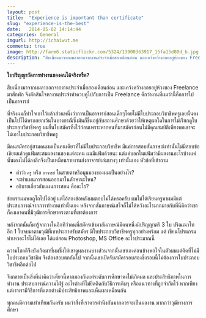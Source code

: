 ```yaml
---
layout: post
title:  "Experience is important than certificate"
slug: "experience-is-the-best"
date:   2014-05-02 14:14:44
categories: General
imgurl: http://ichaiwut.me
comments: true
image: http://farm6.staticflickr.com/5324/13900363917_15fa15d80d_b.jpg
description: "สืบเนื่องมาจากผมลาออกจากงานประจำเมื่อสองเดือนก่อน และเคว้งคว้างลอยอยู่ห้วงของ Freelance มาสักพัก จึงตัดสินใจหางานประจำทำควบคู่ไปกับการเป็น Freelance ดีกว่างานที่ผมว่านี้คือการไปเป็นอาจารย์ ที่จริงผมก็ทำใจเอาไว้แล้วส่วนหนึ่งว่าการเป็นอาจารย์สอนเด็กๆโดยไม่มีใบประกอบวิชาชีพครูเลยนั้นคงเป็นไปไ่ได้หรอกยกเว้นในบางกรณีซึ่งมันก็ขึ้นอยู่กับสถานศึกษาด้วยว่าให้เหตุผลใดในการไม่เรียกดูใบประกอบวิชาชีพครู"
---
```


**ใบปริญญาวัดการทำงานของคนได้จริงหรือ?**

สืบเนื่องมาจากผมลาออกจากงานประจำเมื่อสองเดือนก่อน และเคว้งคว้างลอยอยู่ห้วงของ Freelance มาสักพัก จึงตัดสินใจหางานประจำทำควบคู่ไปกับการเป็น Freelance ดีกว่างานที่ผมว่านี้คือการไปเป็นอาจารย์

ที่จริงผมก็ทำใจเอาไว้แล้วส่วนหนึ่งว่าการเป็นอาจารย์สอนเด็กๆโดยไม่มีใบประกอบวิชาชีพครูเลยนั้นคงเป็นไปไ่ได้หรอกยกเว้นในบางกรณีซึ่งมันก็ขึ้นอยู่กับสถานศึกษาด้วยว่าให้เหตุผลใดในการไม่เรียกดูใบประกอบวิชาชีพครู ผมยื่นใบสมัครทิ้งไว้ก่อนเพราะหากคนที่มาสมัครก่อนไม่มีคุณสมบัติเพียงพอเขาจะไม่เอาใบประกอบวิชาชีพครู

มีคนสมัครอยู่สามคนผมเป็นคนเดียวที่ไม่มีใบประกอบวิชาชีพ มีแค่การสอบสัมภาษณ์เท่านั้นไม่มีสอบข้อเขียนแล้วดูแฟ้มสะสมผลงานของแต่ละคน ผมมีแฟ้มด้วยนะ แต่แค่บอกในแฟ้มว่ามีผลงานอะไรบ้างแค่นั้นเองไม่ได้ลงลึกจึงเป็นเหมือนรายงานส่งอาจารย์เล่มบางๆ เท่านั้นเอง หัวข้อที่เข้าถาม

* คำว่า `ครู` หรือ `อาจารย์` ในสายตาหรือมุมมองของผมเป็นอย่างไร?
* จะทำแผนการสอนออกมาในลักษณะไหน?
* อธิบายเกี่ยวกับแผนการสอน คืออะไร? 

ข้อแรกผมพอถูไถไปได้อยู่ แต่ไอ้สองข้อหลังผมตอบไม่ได้หรอครับ ผมไม่ได้เรียนครูมาผมมีแต่ประสบการณ์จากการทำงานเท่านั้นเอง หลังจากสัมภาษณ์เสร็จก็ไม่ได้หวังอะไรมากมายกับที่นี่คิดว่าเขาก็คงเอาคนที่มีวุฒิการศึกษาตรงตามที่เขาต้องการ

หลังจากนั้นก็มารู้จากวงในอีกทีว่าคนที่สมัครเข้ามาสัมภาษณ์มีคนหนึ่งมีปริญญาตรี 3 ใบ ปริณณาโทอีก 1 ใบจบมาตามวุฒิที่เขาประกาศรับสมัคร มีใบประกอบวิชาชีพครูทุกอย่างพร้อม แต่ เขียนโปรแกรมห่าเหวอะไรไม่ได้เลย ได้แต่สอน Photoshop, MS Office อะไรประมาณนี้

ความโชคดีจึงบังเกิดมาที่ผมซึ่งให้เขาดูผลงานบางส่วนจากนั้นเขาเองค่อนข้างพอใจในตัวผมแต่ติดที่ไม่มีใบประกอบวิชาชีพ จึงต้องสอบตกกันไป จากนั้นเขาเปิดรับสมัครรอบสองซึ่งรอบนี้ไม่ต้องการใบประกอบวิชาชีพอีกต่อไป

จึงกลายเป็นสิ่งที่น่าคิดว่าเดี๋ยวนี้หากมองกันแค่ระดับการศึกษาคงไม่เกิดผล และประสิทธิภาพในการทำงาน ประสบการณ์ความไฝ่รู้ อะไรต่างที่ไม่ยึดติดกับวิธีการเดิมๆ หรือแนวทางที่ถูกจำกัดไว้ หากเพียงแต่เราเรามีวิธีการที่แตกต่างมีประสิทธิภาพและเห็นผลเหมือนกัน

ทุกคนมีความเท่าเทียมกันครับ ผมว่าสิ่งที่เราควรคำนึงกันมากควรจะเป็นผลงาน มากกว่าวุฒิทางการศึกษา 